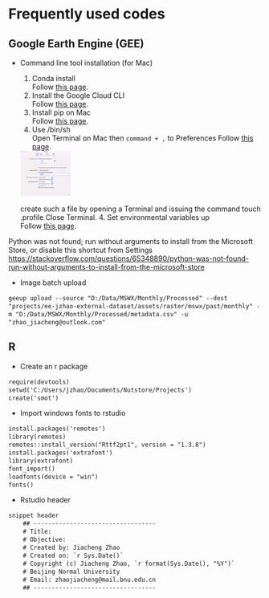 # Frequently used codes

## Google Earth Engine (GEE)
- Command line tool installation (for Mac)
  1. Conda install<br/>
  Follow [this page](https://developers.google.com/earth-engine/guides/python_install-conda).<br/>
  2. Install the Google Cloud CLI<br/>
  Follow [this page](https://cloud.google.com/sdk/docs/install-sdk).<br/>
  3. Install pip on Mac<br/>
  Follow [this page](https://www.geeksforgeeks.org/how-to-install-pip-in-macos/).<br/>
  4. Use /bin/sh<br/>
  Open Terminal on Mac then `command + ,` to Preferences Follow [this page](https://www.geeksforgeeks.org/how-to-install-pip-in-macos/).<br/>
  <img src="images/sh.png" width="100">
  
   create such a file by opening a Terminal and issuing the command touch .profile Close Terminal.
  4. Set environmental variables up<br/>
  Follow [this page](https://www.geeksforgeeks.org/how-to-install-pip-in-macos/).<br/>
  
  
  
Python was not found; run without arguments to install from the Microsoft Store, or disable this shortcut from Settings
https://stackoverflow.com/questions/65348890/python-was-not-found-run-without-arguments-to-install-from-the-microsoft-store
- Image batch upload
```
geeup upload --source "D:/Data/MSWX/Monthly/Processed" --dest "projects/ee-jzhao-external-dataset/assets/raster/mswx/past/monthly" -m "D:/Data/MSWX/Monthly/Processed/metadata.csv" -u "zhao_jiacheng@outlook.com"
```
## R
- Create an r package
```
require(devtools)
setwd('C:/Users/jzhao/Documents/Nutstore/Projects')
create('smot')
```
- Import windows fonts to rstudio
```
install.packages('remotes')
library(remotes)
remotes::install_version("Rttf2pt1", version = "1.3.8")
install.packages('extrafont')
library(extrafont)
font_import()
loadfonts(device = "win")
fonts()
```

- Rstudio header
```
snippet header
	## ----------------------------------
	# Title: 
	# Objective: 
	# Created by: Jiacheng Zhao
	# Created on: `r Sys.Date()`
	# Copyright (c) Jiacheng Zhao, `r format(Sys.Date(), "%Y")`
	# Beijing Normal University
	# Email: zhaojiacheng@mail.bnu.edu.cn
	## ----------------------------------
```


